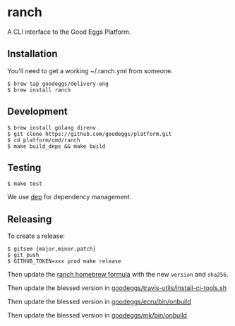 ranch
=====
A CLI interface to the Good Eggs Platform.

Installation
------------

You'll need to get a working ~/.ranch.yml from someone.

```
$ brew tap goodeggs/delivery-eng
$ brew install ranch
```

Development
-----------

```
$ brew install golang direnv
$ git clone https://github.com/goodeggs/platform.git
$ cd platform/cmd/ranch
$ make build_deps && make build
```

Testing
-----------

```
$ make test
```

We use [dep](https://github.com/golang/dep) for dependency management.

Releasing
---------

To create a release:

```
$ gitsem {major,minor,patch}
$ git push
$ GITHUB_TOKEN=xxx prod make release
```

Then update the [ranch homebrew formula](https://github.com/goodeggs/homebrew-delivery-eng/blob/master/Formula/ranch.rb) with the new `version` and `sha256`.

Then update the blessed version in [goodeggs/travis-utils/install-ci-tools.sh](https://github.com/goodeggs/travis-utils/blob/master/install-ci-tools.sh)

Then update the blessed version in [goodeggs/ecru/bin/onbuild](https://github.com/goodeggs/ecru/blob/master/bin/onbuild)

Then update the blessed version in [goodeggs/mk/bin/onbuild](https://github.com/goodeggs/mk/blob/master/bin/onbuild)

